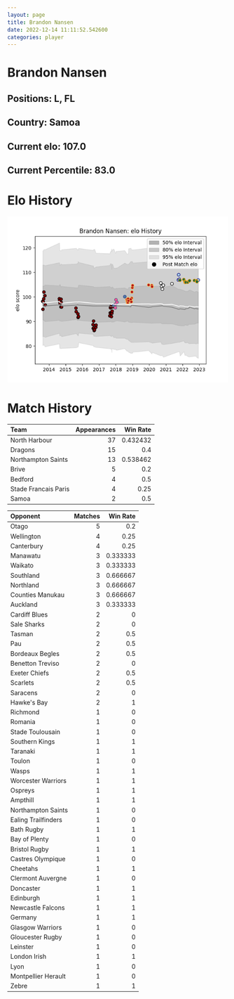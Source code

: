 ```yaml
---  
layout: page  
title: Brandon Nansen  
date: 2022-12-14 11:11:52.542600  
categories: player  
---
```

# Brandon Nansen

## Positions: L, FL

## Country: Samoa

## Current elo: 107.0

## Current Percentile: 83.0

# Elo History


![elo history](history_BrandonNansen.png)
# Match History


| Team                 |   Appearances |   Win Rate |
|:---------------------|--------------:|-----------:|
| North Harbour        |            37 |   0.432432 |
| Dragons              |            15 |   0.4      |
| Northampton Saints   |            13 |   0.538462 |
| Brive                |             5 |   0.2      |
| Bedford              |             4 |   0.5      |
| Stade Francais Paris |             4 |   0.25     |
| Samoa                |             2 |   0.5      |

| Opponent            |   Matches |   Win Rate |
|:--------------------|----------:|-----------:|
| Otago               |         5 |   0.2      |
| Wellington          |         4 |   0.25     |
| Canterbury          |         4 |   0.25     |
| Manawatu            |         3 |   0.333333 |
| Waikato             |         3 |   0.333333 |
| Southland           |         3 |   0.666667 |
| Northland           |         3 |   0.666667 |
| Counties Manukau    |         3 |   0.666667 |
| Auckland            |         3 |   0.333333 |
| Cardiff Blues       |         2 |   0        |
| Sale Sharks         |         2 |   0        |
| Tasman              |         2 |   0.5      |
| Pau                 |         2 |   0.5      |
| Bordeaux Begles     |         2 |   0.5      |
| Benetton Treviso    |         2 |   0        |
| Exeter Chiefs       |         2 |   0.5      |
| Scarlets            |         2 |   0.5      |
| Saracens            |         2 |   0        |
| Hawke's Bay         |         2 |   1        |
| Richmond            |         1 |   0        |
| Romania             |         1 |   0        |
| Stade Toulousain    |         1 |   0        |
| Southern Kings      |         1 |   1        |
| Taranaki            |         1 |   1        |
| Toulon              |         1 |   0        |
| Wasps               |         1 |   1        |
| Worcester Warriors  |         1 |   1        |
| Ospreys             |         1 |   1        |
| Ampthill            |         1 |   1        |
| Northampton Saints  |         1 |   0        |
| Ealing Trailfinders |         1 |   0        |
| Bath Rugby          |         1 |   1        |
| Bay of Plenty       |         1 |   0        |
| Bristol Rugby       |         1 |   1        |
| Castres Olympique   |         1 |   0        |
| Cheetahs            |         1 |   1        |
| Clermont Auvergne   |         1 |   0        |
| Doncaster           |         1 |   1        |
| Edinburgh           |         1 |   1        |
| Newcastle Falcons   |         1 |   1        |
| Germany             |         1 |   1        |
| Glasgow Warriors    |         1 |   0        |
| Gloucester Rugby    |         1 |   0        |
| Leinster            |         1 |   0        |
| London Irish        |         1 |   1        |
| Lyon                |         1 |   0        |
| Montpellier Herault |         1 |   0        |
| Zebre               |         1 |   1        |